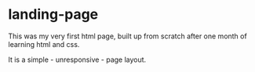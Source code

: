 # landing-page

This was my very first html page, built up from scratch after one month of learning html and css.

It is a simple - unresponsive - page layout.
